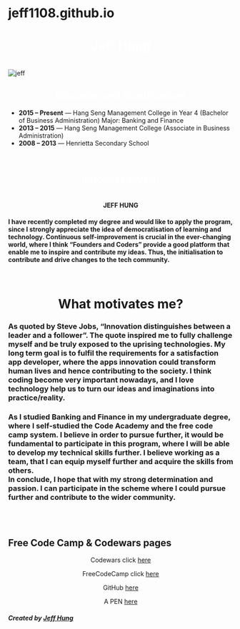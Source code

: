 # jeff1108.github.io

<link href="https://fonts.googleapis.com/css?family=Open+Sans+Condensed:300" rel="stylesheet">

<link href="https://fonts.googleapis.com/css?family=Anton|Archivo+Black|Timmana" rel="stylesheet">

<link rel="stylesheet" href="//maxcdn.bootstrapcdn.com/font-awesome/4.5.0/css/font-awesome.min.css"/>


<div class="container main-field"> 
<h1 style="color: white" id="myDIV" align="center">Jeff Hung</h1>


<br>

<img class="larger-image thin-black-border center-block position" src="https://technical.ly/delaware/wp-content/uploads/sites/6/2015/12/17872393499_c2ebdd8f4c_k-e1449073427235.jpg" alt="jeff">
</br> 

  


<div class="row">
  
<div class="background thin-white-border">
  <h2 style="color: white" class="white-text" align="center"> Education and Qualifications   </h2>
</div>
<div class="thin-border">
  <ul class="black-text">
    <li><b>2015 – Present</b> — Hang Seng Management College in Year 4 (Bachelor of Business Administration) Major: Banking and Finance</li>
    <li><b>2013 – 2015</b> — Hang Seng Management College (Associate in Business Administration)</li>
    <li><b>2008 – 2013</b> — Henrietta Secondary School </li>
  </ul>
</div>

<br>
<div class="background thin-white-border">
  <h2 style="color: white" class="white-text" align="center">Introduce Myself</h2>
</div>
<div class="thin-border">
  <h4 class="black-text" align="center"> <br>JEFF HUNG</br></h4>
<h4 class="black-text">
I have recently completed my degree and would like to apply the program, since I strongly appreciate the idea of democratisation of learning and technology. Continuous self-improvement is crucial in the ever-changing world, where I think “Founders and Coders” provide a good platform that enable me to inspire and contribute my ideas. Thus, the initialisation to contribute and drive changes to the tech community. 

</h4>
</div>


</br>

<h1 class="injected-text" align="center">What motivates me?</h1>
<div class="box brown-box">
  <h3 class="box white-box black-text">As quoted by Steve Jobs, “Innovation distinguishes between a leader and a follower”. The quote inspired me to fully challenge myself and be truly exposed to the uprising technologies. My long term goal is to fulfil the requirements for a satisfaction app developer, where the apps innovation could transform human lives and hence contributing to the society.  
I think coding become very important nowadays, and I love technology help us to turn our ideas and imaginations into practice/reality.
</br>
</h3>
  <h3 class="box white-box black-text">As I studied Banking and Finance in my undergraduate degree, where I self-studied the Code Academy and the free code camp system. I believe in order to pursue further, it would be fundamental to participate in this program, where I will be able to develop my technical skills further. I believe working as a team, that I can equip myself further and acquire the skills from others. 
<br>In conclude, I hope that with my strong determination and passion. I can participate in the scheme where I could pursue further and contribute to the wider community. </br>
</h3>
</div>
<br>
</br>
<div id="question" class="thin-border">
<h2 class="white-text">Free Code Camp & Codewars pages</h3> 
  <div align="center" class="black-text">
    <p> Codewars click <a href="https://www.codewars.com/users/jeff1108">here</a> </p>
    <p> FreeCodeCamp click <a href="https://www.freecodecamp.org">here</a> </p>
    <p> GitHub <a href="https://github.com/jeff1108">here</a> </p>
    <p> A PEN <a href="https://codepen.io/jeff118/pen/ZaZqmd">here</a> </p>
</div>
</div>
  

<div class="page-header"></div>
<h5 class="text-center">Created by <span><a href="https://codepen.io/jeff118/">Jeff Hung</a></span></h5>
